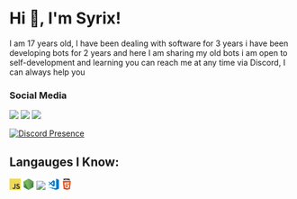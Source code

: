 # Hi 👋, I'm Syrix!
I am 17 years old, I have been dealing with software for 3 years i have been developing bots for 2 years and here I am sharing my old bots
i am open to self-development and learning
you can reach me at any time via Discord, I can always help you

<h3>Social Media</h3>
   <a href="https://discord.com/users/389084737177780234" target"blank_"><img src="https://img.shields.io/badge/discord%20-111111.svg?&style=for-the-badge&logo=discord&logoColor=white"></a>
   <a href="https://open.spotify.com/user/9ucjclu3c0wn6lcgqs0cq0rji" target"blank_"><img src="https://img.shields.io/badge/Spotify%20-111111.svg?&style=for-the-badge&logo=spotify&logoColor=white"></a>
   <a href="https://github.com/syrixshu" target"blank_"><img src="https://img.shields.io/badge/GitHub%20-111111.svg?&style=for-the-badge&logo=github&logoColor=white"></a>

[![Discord Presence](https://lanyard-profile-readme.vercel.app/api/389084737177780234)](https://discord.com/users/389084737177780234)

  ## Langauges I Know:
<code><img height="20" src="https://raw.githubusercontent.com/github/explore/80688e429a7d4ef2fca1e82350fe8e3517d3494d/topics/javascript/javascript.png"></code>
<code><img height="20" src="https://raw.githubusercontent.com/github/explore/80688e429a7d4ef2fca1e82350fe8e3517d3494d/topics/nodejs/nodejs.png"></code>
<code><img height="20" src="https://camo.githubusercontent.com/d11bc5fc022603363226da69441297bc1f6dda6cd6253d80f5ed010125810aad/68747470733a2f2f692e696d6775722e636f6d2f534931445a66332e706e67"></code>
<code><img height="20" src="https://raw.githubusercontent.com/github/explore/80688e429a7d4ef2fca1e82350fe8e3517d3494d/topics/visual-studio-code/visual-studio-code.png"></code>
<code><img height="20" src="https://raw.githubusercontent.com/github/explore/80688e429a7d4ef2fca1e82350fe8e3517d3494d/topics/html/html.png"></code>
